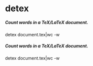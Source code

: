 # detex

##### Count words in a TeX/LaTeX document.

   detex  document.tex|wc -w

##### Count words in a TeX/LaTeX document.

   detex  document.tex|wc -w
